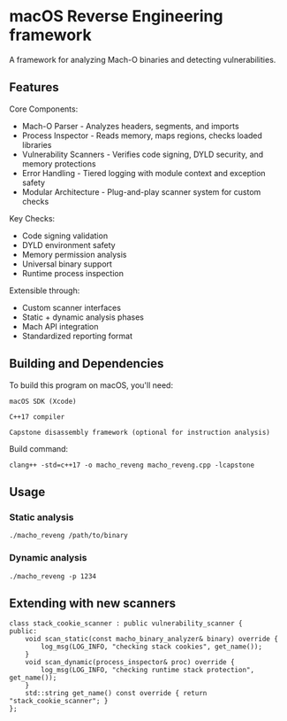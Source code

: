 # macOS Reverse Engineering framework

A framework for analyzing Mach-O binaries and detecting vulnerabilities.

## Features

Core Components:

* Mach-O Parser - Analyzes headers, segments, and imports
* Process Inspector - Reads memory, maps regions, checks loaded libraries
* Vulnerability Scanners - Verifies code signing, DYLD security, and memory protections
* Error Handling - Tiered logging with module context and exception safety
* Modular Architecture - Plug-and-play scanner system for custom checks

Key Checks:

* Code signing validation
* DYLD environment safety
* Memory permission analysis
* Universal binary support
* Runtime process inspection

Extensible through:

* Custom scanner interfaces
* Static + dynamic analysis phases
* Mach API integration
* Standardized reporting format

## Building and Dependencies

To build this program on macOS, you'll need:

    macOS SDK (Xcode)

    C++17 compiler

    Capstone disassembly framework (optional for instruction analysis)

Build command:

```
clang++ -std=c++17 -o macho_reveng macho_reveng.cpp -lcapstone
```

## Usage 

### Static analysis

```
./macho_reveng /path/to/binary
```

### Dynamic analysis

```
./macho_reveng -p 1234
```

## Extending with new scanners

```
class stack_cookie_scanner : public vulnerability_scanner {
public:
    void scan_static(const macho_binary_analyzer& binary) override {
        log_msg(LOG_INFO, "checking stack cookies", get_name());
    }
    void scan_dynamic(process_inspector& proc) override {
        log_msg(LOG_INFO, "checking runtime stack protection", get_name());
    }
    std::string get_name() const override { return "stack_cookie_scanner"; }
};
```






